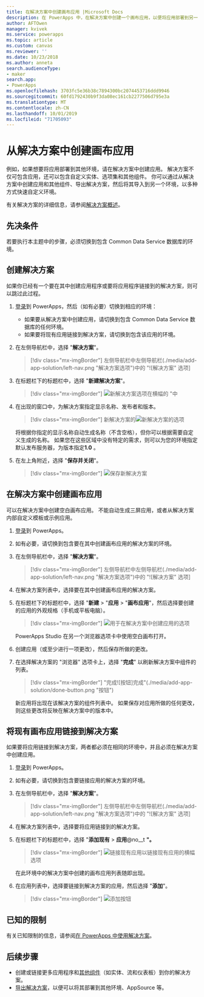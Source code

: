 ```yaml
---
title: 在解决方案中创建画布应用 |Microsoft Docs
description: 在 PowerApps 中，在解决方案中创建一个画布应用，以便将应用部署到另一个环境
author: AFTOwen
manager: kvivek
ms.service: powerapps
ms.topic: article
ms.custom: canvas
ms.reviewer: ''
ms.date: 10/23/2018
ms.author: anneta
search.audienceType:
- maker
search.app:
- PowerApps
ms.openlocfilehash: 3703fc5e36b38c7894300bc2074453716ddd9946
ms.sourcegitcommit: 60fd1792430b9f3da08ec161cb2277506d795e3a
ms.translationtype: MT
ms.contentlocale: zh-CN
ms.lasthandoff: 10/01/2019
ms.locfileid: "71705093"
---
```

# <a name="create-a-canvas-app-from-within-a-solution"></a>从解决方案中创建画布应用

例如，如果想要将应用部署到其他环境，请在解决方案中创建应用。 解决方案不仅可包含应用，还可以包含自定义实体、选项集和其他组件。 你可以通过从解决方案中创建应用和其他组件、导出解决方案，然后将其导入到另一个环境，以多种方式快速自定义环境。

有关解决方案的详细信息，请参阅[解决方案概述](../common-data-service/solutions-overview.md)。

## <a name="prerequisite"></a>先决条件

若要执行本主题中的步骤，必须切换到包含 Common Data Service 数据库的环境。

## <a name="create-a-solution"></a>创建解决方案

如果你已经有一个要在其中创建应用程序或要将应用程序链接到的解决方案，则可以跳过此过程。

1. [登录](https://web.powerapps.com?utm_source=padocs&utm_medium=linkinadoc&utm_campaign=referralsfromdoc)到 PowerApps，然后（如有必要）切换到相应的环境：

    - 如果要从解决方案中创建应用，请切换到包含 Common Data Service 数据库的任何环境。
    - 如果要将现有应用链接到解决方案，请切换到包含该应用的环境。

1. 在左侧导航栏中，选择 "**解决方案**"。

    > [!div class="mx-imgBorder"]
    > 左侧导航栏中左侧导航栏(./media/add-app-solution/left-nav.png "解决方案选项")中的 "![解决方案" 选项]

1. 在标题栏下的标题栏中，选择 "**新建解决方案**"。

    > [!div class="mx-imgBorder"]
    > ![新解决方案选项在横幅的 "](./media/add-app-solution/banner-new-solution.png "新建解决方案\" 选项")中

1. 在出现的窗口中，为解决方案指定显示名称、发布者和版本。

    > [!div class="mx-imgBorder"]
    > 新解决方案的![新解决方案](./media/add-app-solution/configure-new-solution.png "选项")的选项

    将根据你指定的显示名称自动生成名称（不含空格），但你可以根据需要自定义生成的名称。 如果您在这些区域中没有特定的需求，则可以为您的环境指定默认发布服务器，为版本指定**1.0** 。

1. 在左上角附近，选择 "**保存并关闭**"。

    > [!div class="mx-imgBorder"]
    > ![保存新解决方案](./media/add-app-solution/save-new-solution.png "保存新解决方案")

## <a name="create-a-canvas-app-in-a-solution"></a>在解决方案中创建画布应用

可以在解决方案中创建空白画布应用。 不能自动生成三屏应用，或者从解决方案内部自定义模板或示例应用。

1. [登录](https://web.powerapps.com?utm_source=padocs&utm_medium=linkinadoc&utm_campaign=referralsfromdoc)到 PowerApps。

1. 如有必要，请切换到包含要在其中创建画布应用的解决方案的环境。

1. 在左侧导航栏中，选择 "**解决方案**"。

    > [!div class="mx-imgBorder"]
    > 左侧导航栏中左侧导航栏(./media/add-app-solution/left-nav.png "解决方案选项")中的 "![解决方案" 选项]

1. 在解决方案列表中，选择要在其中创建画布应用的解决方案。

1. 在标题栏下的标题栏中，选择 "**新建** > "**应用** >  "**画布应用**"，然后选择要创建的应用的外观规格（手机或平板电脑）。

    > [!div class="mx-imgBorder"]
    > ![用于在解决方案中创建应用的选项](./media/add-app-solution/new-option.png "，用于在解决方案中创建应用")

    PowerApps Studio 在另一个浏览器选项卡中使用空白画布打开。

1. 创建应用（或至少进行一项更改），然后保存所做的更改。

1. 在选择解决方案的 "浏览器" 选项卡上，选择 "**完成**" 以刷新解决方案中组件的列表。

    > [!div class="mx-imgBorder"]
    > "完成![按钮]完成"(./media/add-app-solution/done-button.png "按钮")

    新应用将出现在该解决方案的组件列表中。 如果保存对应用所做的任何更改，则这些更改将反映在解决方案中的版本中。

## <a name="link-an-existing-canvas-app-to-a-solution"></a>将现有画布应用链接到解决方案

如果要将应用链接到解决方案，两者都必须在相同的环境中，并且必须在解决方案中创建应用。

1. [登录](https://web.powerapps.com?utm_source=padocs&utm_medium=linkinadoc&utm_campaign=referralsfromdoc)到 PowerApps。

1. 如有必要，请切换到包含要链接应用的解决方案的环境。

1. 在左侧导航栏中，选择 "**解决方案**"。

    > [!div class="mx-imgBorder"]
    > 左侧导航栏中左侧导航栏(./media/add-app-solution/left-nav.png "解决方案选项")中的 "![解决方案" 选项]

1. 在解决方案列表中，选择要将应用链接到的解决方案。

1. 在标题栏下的标题栏中，选择 "**添加现有** > **应用**@no__t **"。**

    > [!div class="mx-imgBorder"]
    > ![链接现有应用](./media/add-app-solution/add-existing.png "横幅选项")以链接现有应用的横幅选项

    在此环境中的解决方案中创建的画布应用列表随即出现。

1. 在应用列表中，选择要链接到解决方案的应用，然后选择 "**添加**"。

    > [!div class="mx-imgBorder"]
    > ![添加按钮](./media/add-app-solution/add-button.png "添加按钮")

## <a name="known-limitations"></a>已知的限制

有关已知限制的信息，请参阅[在 PowerApps 中使用解决方案](../common-data-service/use-solution-explorer.md#known-limitations)。 

## <a name="next-steps"></a>后续步骤

- 创建或链接更多应用程序和[其他组件](../common-data-service/use-solution-explorer.md)（如实体、流和仪表板）到你的解决方案。
- [导出解决方案](../common-data-service/import-update-export-solutions.md)，以便可以将其部署到其他环境、AppSource 等。
